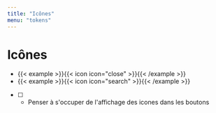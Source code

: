 ```yaml
---
title: "Icônes"
menu: "tokens"
---
```


# Icônes

* {{< example >}}{{< icon icon="close" >}}{{< /example >}}
* {{< example >}}{{< icon icon="search" >}}{{< /example >}}

* [ ] * Penser à s'occuper de l'affichage des icones dans les boutons
